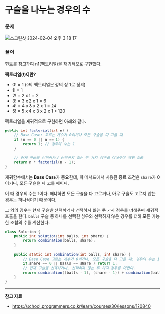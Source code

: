 # 구슬을 나누는 경우의 수

### 문제

![스크린샷 2024-02-04 오후 3 18 17](https://github.com/Heo-y-y/development-blog/assets/112863029/abdb67f2-5e8c-4b53-a7c0-476d29b12336)

### 풀이

힌트를 참고하여 n1(팩토리얼)을 재귀적으로 구현했다.

**팩토리얼(!)이란?**

- 0! = 1 (0의 팩토리얼은 정의 상 1로 정의)
- 1! = 1
- 2! = 2 x 1 = 2
- 3! = 3 x 2 x 1 = 6
- 4! = 4 x 3 x 2 x 1 = 24
- 5! = 5 x 4 x 3 x 2 x 1 = 120

팩토리얼을 재귀적으로 구현하면 아래와 같다.

```java
public int factorial(int n) {
	// Base Case: 고르는 개수가 0이거나 모든 구슬을 다 고를 때
    if (n == 0 || n == 1) {
        return 1; // 경우의 수는 1
    }
    
    // 현재 구슬을 선택하거나 선택하지 않는 두 가지 경우를 더해주며 재귀 호출
    return n * factorial(n - 1);
}
```

재귀함수에서는 **Base Case**가 중요한데, 이 메서드에서 사용된 종료 조건은 `share`가 0이거나, 모든 구슬을 다 고를 때이다.

이 때 경우의 수는 1이다. 왜냐하면 모든 구슬을 다 고르거나, 아무 구슬도 고르지 않는 경우는 하나씩이기 때문이다.

그 외의 경우는 현재 구슬을 선택하거나 선택하지 않는 두 가지 경우를 더해주며 재귀적 호출을 한다. `balls` 구슬 중 하나를 선택한 경우와 선택하지 않은 경우를 더해 모든 가능한 조합의 수를 계산한다.

```java
class Solution {
    public int solution(int balls, int share) {
        return combination(balls, share);
    }
    
    public static int combination(int balls, int share) {
        // Base Case 고르는 개수가 0이거나, 모든 구슬을 다 고를 때: 경우의 수는 1
        if(share == 0 || balls == share ) return 1;
        // 현재 구슬을 선택하거나, 선택하지 않는 두 가지 경우를 더한다.
        return combination((balls - 1), (share - 1)) + combination(balls - 1, share);
    }
}
```

---

**참고 자료**

- <https://school.programmers.co.kr/learn/courses/30/lessons/120840>
